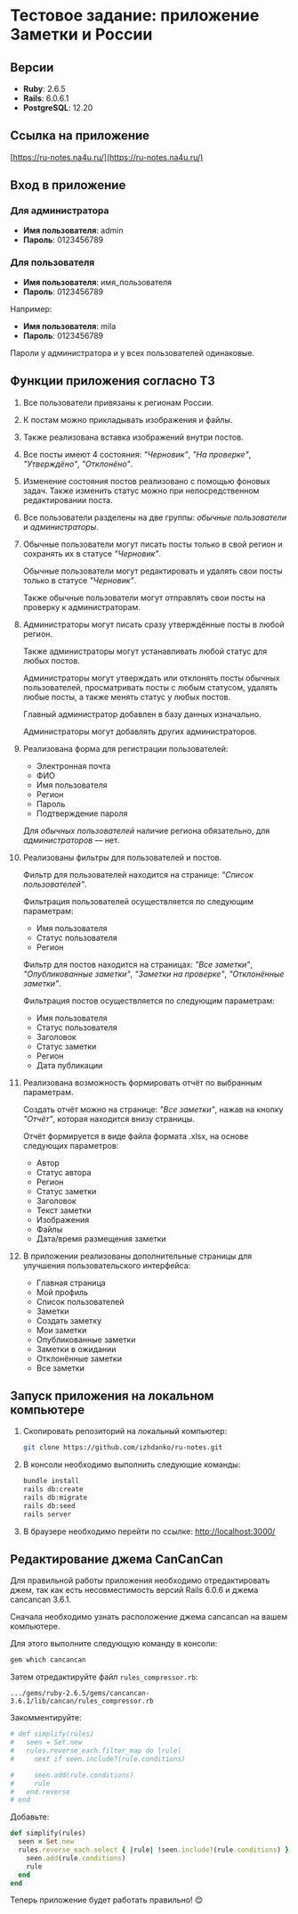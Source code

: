 # Тестовое задание: приложение Заметки и России

## Версии

- **Ruby**: 2.6.5
- **Rails**: 6.0.6.1
- **PostgreSQL**: 12.20

## Ссылка на приложение

[https://ru-notes.na4u.ru/](https://ru-notes.na4u.ru/)

## Вход в приложение

### Для администратора

- **Имя пользователя**: admin
- **Пароль**: 0123456789

### Для пользователя

- **Имя пользователя**: имя_пользователя
- **Пароль**: 0123456789

Например:

- **Имя пользователя**: mila
- **Пароль**: 0123456789

Пароли у администратора и у всех пользователей одинаковые.

## Функции приложения согласно ТЗ

1. Все пользователи привязаны к регионам России.

2. К постам можно прикладывать изображения и файлы.

3. Также реализована вставка изображений внутри постов.

4. Все посты имеют 4 состояния: *"Черновик"*, *"На проверке"*, *"Утверждёно"*, *"Отклонёно"*.

5. Изменение состояния постов реализовано с помощью фоновых задач. Также изменить статус можно при непосредственном редактировании поста.

6. Все пользователи разделены на две группы: *обычные пользователи* и *администраторы*.

7. Обычные пользователи могут писать посты только в свой регион и сохранять их в статусе *"Черновик"*.

   Обычные пользователи могут редактировать и удалять свои посты только в статусе *"Черновик"*.

   Также обычные пользователи могут отправлять свои посты на проверку к администраторам.

8. Администраторы могут писать сразу утверждённые посты в любой регион.

   Также администраторы могут устанавливать любой статус для любых постов.

   Администраторы могут утверждать или отклонять посты обычных пользователей, просматривать посты с любым статусом, удалять любые посты, а также менять статус у любых постов.

   Главный администратор добавлен в базу данных изначально.

   Администраторы могут добавлять других администраторов.

9. Реализована форма для регистрации пользователей:

    - Электронная почта
    - ФИО
    - Имя пользователя
    - Регион
    - Пароль
    - Подтверждение пароля
  
   Для *обычных пользователей* наличие региона обязательно, для *администраторов* — нет.

10. Реализованы фильтры для пользователей и постов.

    Фильтр для пользователей находится на странице: *"Список пользователей"*.

    Фильтрация пользователей осуществляется по следующим параметрам:

    - Имя пользователя
    - Статус пользователя
    - Регион

    Фильтр для постов находится на страницах: *"Все заметки"*, *"Опубликованные заметки"*, *"Заметки на проверке"*, *"Отклонённые заметки"*.

    Фильтрация постов осуществляется по следующим параметрам:

    - Имя пользователя
    - Статус пользователя
    - Заголовок
    - Статус заметки
    - Регион
    - Дата публикации

11. Реализована возможность формировать отчёт по выбранным параметрам.

    Создать отчёт можно на странице: *"Все заметки"*, нажав на кнопку *"Отчёт"*, которая находится внизу страницы.

    Отчёт формируется в виде файла формата .xlsx, на основе следующих параметров:

    - Автор
    - Статус автора
    - Регион
    - Статус заметки
    - Заголовок
    - Текст заметки
    - Изображения
    - Файлы
    - Дата/время размещения заметки

12. В приложении реализованы дополнительные страницы для улучшения пользовательского интерфейса:

    - Главная страница
    - Мой профиль
    - Список пользователей
    - Заметки 
    - Создать заметку
    - Мои заметки
    - Опубликованные заметки
    - Заметки в ожидании
    - Отклонённые заметки
    - Все заметки

## Запуск приложения на локальном компьютере

1. Скопировать репозиторий на локальный компьютер:

   ```bash
   git clone https://github.com/izhdanko/ru-notes.git
   ```

2. В консоли необходимо выполнить следующие команды:

   ```bash
   bundle install
   rails db:create
   rails db:migrate
   rails db:seed
   rails server
   ```

3. В браузере необходимо перейти по ссылке: [http://localhost:3000/](http://localhost:3000/)

## Редактирование джема CanCanCan

Для правильной работы приложения необходимо отредактировать джем, так как есть несовместимость версий Rails 6.0.6 и джема cancancan 3.6.1.

Сначала необходимо узнать расположение джема cancancan на вашем компьютере.

Для этого выполните следующую команду в консоли:

```bash
gem which cancancan
```

Затем отредактируйте файл `rules_compressor.rb`:

```
.../gems/ruby-2.6.5/gems/cancancan-3.6.1/lib/cancan/rules_compressor.rb
```

Закомментируйте:

```ruby
# def simplify(rules)
#   seen = Set.new
#   rules.reverse_each.filter_map do |rule|
#     next if seen.include?(rule.conditions)

#     seen.add(rule.conditions)
#     rule
#   end.reverse
# end
```

Добавьте:

```ruby
def simplify(rules)
  seen = Set.new
  rules.reverse_each.select { |rule| !seen.include?(rule.conditions) }.map do |rule|
    seen.add(rule.conditions)
    rule
  end
end
```

Теперь приложение будет работать правильно! 😊
